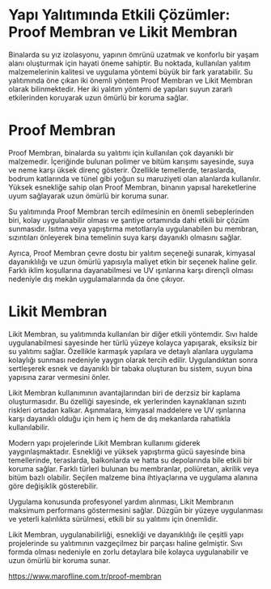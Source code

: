 # Yapı Yalıtımında Etkili Çözümler: Proof Membran ve Likit Membran
Binalarda su yız izolasyonu, yapının ömrünü uzatmak ve konforlu bir yaşam alanı oluşturmak için hayati öneme sahiptir. Bu noktada, kullanılan yalıtım malzemelerinin kalitesi ve uygulama yöntemi büyük bir fark yaratabilir. Su yalıtımında öne çıkan iki önemli yöntem Proof Membran ve Likit Membran olarak bilinmektedir. Her iki yalıtım yöntemi de yapıları suyun zararlı etkilerinden koruyarak uzun ömürlü bir koruma sağlar. 

# Proof Membran

Proof Membran, binalarda su yalıtımı için kullanılan çok dayanıklı bir malzemedir. İçeriğinde bulunan polimer ve bitüm karışımı sayesinde, suya ve neme karşı üksek direnç gösterir. Özellikle temellerde, teraslarda, bodrum katlarında ve tünel gibi yoğun su maruziyeti olan alanlarda kullanılır. Yüksek esnekliğe sahip olan Proof Membran, binanın yapısal hareketlerine uyum sağlayarak uzun ömürlü bir koruma sunar.

Su yalıtımında Proof Membran tercih edilmesinin en önemli sebeplerinden biri, kolay uygulanabilir olması ve şantiye ortamında dahi etkili bir çözüm sunmasıdır. Isıtma veya yapıştırma metotlarıyla uygulanabilen bu membran, sızıntıları önleyerek bina temelinin suya karşı dayanıklı olmasını sağlar.

Ayrıca, Proof Membran çevre dostu bir yalıtım seçeneği sunarak, kimyasal dayanıklılığı ve uzun ömürlü yapısıyla maliyet etkin bir seçenek haline gelir. Farklı iklim koşullarına dayanabilmesi ve UV ışınlarına karşı dirençli olması nedeniyle dış mekân uygulamalarında da öne çıkıyor.

# Likit Membran

Likit Membran, su yalıtımında kullanılan bir diğer etkili yöntemdir. Sıvı halde uygulanabilmesi sayesinde her türlü yüzeye kolayca yapışarak, eksiksiz bir su yalıtımı sağlar. Özellikle karmaşık yapılara ve detaylı alanlara uygulama kolaylığı sunması nedeniyle yaygın olarak tercih edilir. Uygulandıktan sonra sertleşerek esnek ve dayanıklı bir tabaka oluşturan bu sistem, suyun bina yapısına zarar vermesini önler.

Likit Membran kullanımının avantajlarından biri de derzsiz bir kaplama oluşturmasıdır. Bu özelliği sayesinde, ek yerlerinden kaynaklanan sızıntı riskleri ortadan kalkar. Aşınmalara, kimyasal maddelere ve UV ışınlarına karşı dayanıklı olduğu için hem iç hem de dış mekanlarda rahatlıkla kullanılabilir.

Modern yapı projelerinde Likit Membran kullanımı giderek yaygınlaşmaktadır. Esnekliği ve yüksek yapıştırma gücü sayesinde bina temellerinde, teraslarda, balkonlarda ve hatta su depolarında bile etkili bir koruma sağlar. Farklı türleri bulunan bu membranlar, poliüretan, akrilik veya bitüm bazlı olabilir. Seçilen malzeme bina ihtiyaçlarına ve uygulama alanına göre değişiklik gösterebilir.

Uygulama konusunda profesyonel yardım alınması, Likit Membranın maksimum performans göstermesini sağlar. Düzgün bir yüzeye uygulanması ve yeterli kalınlıkta sürülmesi, etkili bir su yalıtımı için önemlidir.

Likit Membran, uygulanabilirliği, esnekliği ve dayanıklılığı ile çeşitli yapı projelerinde su yalıtımının vazgeçilmez bir parçası haline gelmiştir. Sıvı formda olması nedeniyle en zorlu detaylara bile kolayca uygulanabilir ve uzun ömürlü bir koruma sunar.

https://www.marofline.com.tr/proof-membran
